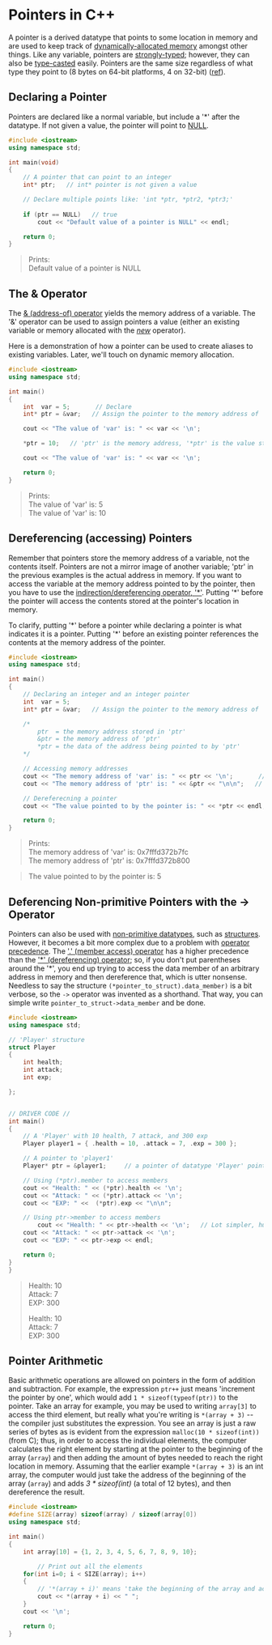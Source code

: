 # Pointers in C++
A pointer is a derived datatype that points to some location in memory and are used to keep track of [dynamically-allocated memory](https://www.cplusplus.com/doc/tutorial/dynamic/) amongst other things. Like any variable, pointers are [strongly-typed](https://www.cs.cornell.edu/courses/cs1130/2012sp/1130selfpaced/module1/module1part4/strongtyping.html); however, they can also be [type-casted](https://docs.microsoft.com/en-us/cpp/cpp/reinterpret-cast-operator?view=msvc-160) easily. Pointers are the same size regardless of what type they point to (8 bytes on 64-bit platforms, 4 on 32-bit) ([ref](https://stackoverflow.com/questions/399003/is-the-sizeofsome-pointer-always-equal-to-four)).

## Declaring a Pointer
Pointers are declared like a normal variable, but include a '\*' after the datatype. If not given a value, the pointer will point to [NULL](https://www.learncpp.com/cpp-tutorial/null-pointers/#:~:text=A%20null%20value%20is%20a,1).
```C++
#include <iostream>
using namespace std;

int main(void)
{
    // A pointer that can point to an integer
    int* ptr;   // int* pointer is not given a value

    // Declare multiple points like: 'int *ptr, *ptr2, *ptr3;'
    
    if (ptr == NULL)   // true
        cout << "Default value of a pointer is NULL" << endl;

    return 0;
}
```
> Prints: <br />
> Default value of a pointer is NULL

## The & Operator
The [& (address-of) operator](https://www.techopedia.com/definition/25580/address-of-operator--c) yields the memory address of a variable.
The '&' operator can be used to assign pointers a value (either an existing variable or memory allocated with the [_new_](https://www.geeksforgeeks.org/new-and-delete-operators-in-cpp-for-dynamic-memory/) operator). <br />

Here is a demonstration of how a pointer can be used to create aliases to existing variables. Later, we'll touch on dynamic memory allocation.
```C++
#include <iostream>
using namespace std;

int main()
{
    int  var = 5;       // Declare
    int* ptr = &var;   // Assign the pointer to the memory address of 'var'.

    cout << "The value of 'var' is: " << var << '\n';

    *ptr = 10;   // 'ptr' is the memory address, '*ptr' is the value stored in 'ptr'

    cout << "The value of 'var' is: " << var << '\n';

    return 0;
}
```
> Prints: <br />
> The value of 'var' is: 5  <br />
> The value of 'var' is: 10 <br />

## Dereferencing (accessing) Pointers
Remember that pointers store the memory address of a variable, not the contents itself. Pointers are not a mirror image of another variable; 'ptr' in the previous examples 
is the actual address in memory. If you want to access the variable at the memory address pointed to by the pointer, then you have to use the [indirection/dereferencing
operator, '\*'](https://www.computerhope.com/jargon/d/dereference-operator.htm). Putting '\*' before the pointer will access the contents stored at the pointer's location
in memory.

To clarify, putting '\*' before a pointer while declaring a pointer is what indicates it is a pointer. Putting '\*' before an existing pointer references the contents
at the memory address of the pointer. 

```C++
#include <iostream>
using namespace std;

int main()
{
    // Declaring an integer and an integer pointer
    int  var = 5;
    int* ptr = &var;   // Assign the pointer to the memory address of 'var'

    /*
        ptr  = the memory address stored in 'ptr'
        &ptr = the memory address of 'ptr'
        *ptr = the data of the address being pointed to by 'ptr'
    */

    // Accessing memory addresses
    cout << "The memory address of 'var' is: " << ptr << '\n';       // 'ptr' is the address stored in the pointer
    cout << "The memory address of 'ptr' is: " << &ptr << "\n\n";   // '&ptr' is the address of the pointer

    // Dereferecning a pointer
    cout << "The value pointed to by the pointer is: " << *ptr << endl;

    return 0;
}
```
> Prints: <br />
> The memory address of 'var' is: 0x7fffd372b7fc <br />
> The memory address of 'ptr' is: 0x7fffd372b800 <br />

> The value pointed to by the pointer is: 5 <br />

## Deferencing Non-primitive Pointers with the -> Operator
Pointers can also be used with [non-primitive datatypes](https://geekstocode.com/primitive-and-non-primitive-data-types-in-cpp/), such as [structures](https://github.com/EthanC2/Notes-and-Writeups/blob/main/C++/Data%20and%20Data%20Types/Structures.md).
However, it becomes a bit more complex due to a problem with [operator precedence](https://docs.microsoft.com/en-us/cpp/cpp/cpp-built-in-operators-precedence-and-associativity?view=msvc-160). 
The ['.' (member access) operator](https://docs.microsoft.com/en-us/cpp/cpp/pointer-to-member-operators-dot-star-and-star?view=msvc-160) has a higher
precedence than the ['\*' (dereferencing) operator](https://www.computerhope.com/jargon/d/dereference-operator.htm); so, if you don't put parentheses around the '\*', you end up 
trying to access the data member of an arbitrary address in memory and then dereference that, which is utter nonsense. Needless to say the structure 
`(*pointer_to_struct).data_member)` is a bit verbose, so the `->` operator was invented as a shorthand. That way, you can simple write `pointer_to_struct->data_member` 
and be done.

```C++
#include <iostream>
using namespace std;

// 'Player' structure
struct Player
{
    int health;
    int attack;
    int exp;

};


// DRIVER CODE //
int main()
{
    // A 'Player' with 10 health, 7 attack, and 300 exp
    Player player1 = { .health = 10, .attack = 7, .exp = 300 };

    // A pointer to 'player1'
    Player* ptr = &player1;     // a pointer of datatype 'Player' pointing to player1;

    // Using (*ptr).member to access members
    cout << "Health: " << (*ptr).health << '\n';
    cout << "Attack: " << (*ptr).attack << '\n';
    cout << "EXP: " <<  (*ptr).exp << "\n\n";

    // Using ptr->member to access members
        cout << "Health: " << ptr->health << '\n';   // Lot simpler, huh?
    cout << "Attack: " << ptr->attack << '\n';
    cout << "EXP: " << ptr->exp << endl;

    return 0;
}
}
```
> Health: 10 <br />
> Attack: 7  <br />
> EXP: 300   <br />
>
> Health: 10 <br />
> Attack: 7  <br />
> EXP: 300   <br />

## Pointer Arithmetic
Basic arithmetic operations are allowed on pointers in the form of addition and subtraction. For example, the expression `ptr++` just means 'increment the pointer by one',
which would add `1 * sizeof(typeof(ptr))` to the pointer. Take an array for example, you may be used to writing `array[3]` to access the third element, but really what you're
writing is `*(array + 3)` -- the compiler just substitutes the expression. You see an array is just a raw series of bytes as is evident from the expression 
`malloc(10 * sizeof(int))` (from C); thus, in order to access the individual elements, the computer calculates the right element by starting at the pointer to the beginning of the 
array (`array`) and then adding the amount of bytes needed to reach the right location in memory. Assuming that the earlier example `*(array + 3)` is an int array, the 
computer would just take the address of the beginning of the array (`array`) and adds _3 \* sizeof(int)_ (a total of 12 bytes), and then dereference the result.

```C++
#include <iostream>
#define SIZE(array) sizeof(array) / sizeof(array[0])
using namespace std;

int main()
{
    int array[10] = {1, 2, 3, 4, 5, 6, 7, 8, 9, 10};

        // Print out all the elements
    for(int i=0; i < SIZE(array); i++)
    {
        // '*(array + i)' means 'take the beginning of the array and access the 'i'th element
        cout << *(array + i) << " ";
    }
    cout << '\n';

    return 0;
}
```
